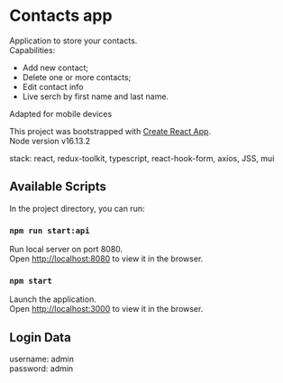 # Contacts app

Application to store your contacts.\
Сapabilities:
* Add new contact;
* Delete one or more contacts;
* Edit contact info
* Live serch by first name and last name.

Adapted for mobile devices

This project was bootstrapped with [Create React App](https://github.com/facebook/create-react-app).\
Node version v16.13.2

stack: react, redux-toolkit, typescript, react-hook-form, axios, JSS, mui 

## Available Scripts

In the project directory, you can run:

### `npm run start:api`

Run local server on port 8080.\
Open [http://localhost:8080](http://localhost:8080) to view it in the browser.

### `npm start`

Launch the application.\
Open [http://localhost:3000](http://localhost:3000) to view it in the browser.

## Login Data

username: admin\
password: admin
